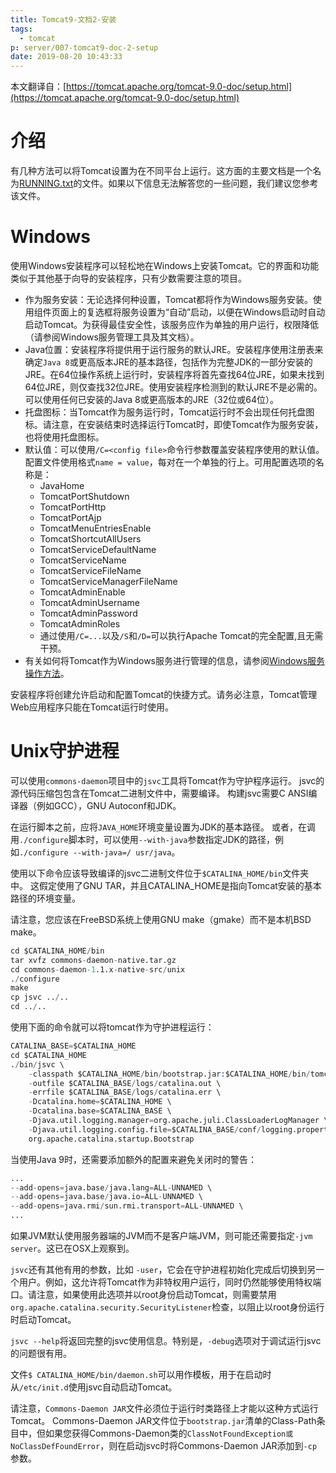 ```yaml
---
title: Tomcat9-文档2-安装
tags:
  - tomcat
p: server/007-tomcat9-doc-2-setup
date: 2019-08-20 10:43:33
---
```


本文翻译自：[https://tomcat.apache.org/tomcat-9.0-doc/setup.html](https://tomcat.apache.org/tomcat-9.0-doc/setup.html)

# 介绍
有几种方法可以将Tomcat设置为在不同平台上运行。这方面的主要文档是一个名为[RUNNING.txt](https://tomcat.apache.org/tomcat-9.0-doc/RUNNING.txt)的文件。如果以下信息无法解答您的一些问题，我们建议您参考该文件。

# Windows
使用Windows安装程序可以轻松地在Windows上安装Tomcat。它的界面和功能类似于其他基于向导的安装程序，只有少数需要注意的项目。

* 作为服务安装：无论选择何种设置，Tomcat都将作为Windows服务安装。使用组件页面上的复选框将服务设置为“自动”启动，以便在Windows启动时自动启动Tomcat。为获得最佳安全性，该服务应作为单独的用户运行，权限降低（请参阅Windows服务管理工具及其文档）。
* Java位置：安装程序将提供用于运行服务的默认JRE。安装程序使用注册表来确定`Java 8`或更高版本JRE的基本路径，包括作为完整JDK的一部分安装的JRE。在64位操作系统上运行时，安装程​​序将首先查找64位JRE，如果未找到64位JRE，则仅查找32位JRE。使用安装程序检测到的默认JRE不是必需的。可以使用任何已安装的Java 8或更高版本的JRE（32位或64位）。
* 托盘图标：当Tomcat作为服务运行时，Tomcat运行时不会出现任何托盘图标。请注意，在安装结束时选择运行Tomcat时，即使Tomcat作为服务安装，也将使用托盘图标。
* 默认值：可以使用`/C=<config file>`命令行参数覆盖安装程序使用的默认值。配置文件使用格式`name = value`，每对在一个单独的行上。可用配置选项的名称是：
  * JavaHome
  * TomcatPortShutdown
  * TomcatPortHttp
  * TomcatPortAjp
  * TomcatMenuEntriesEnable
  * TomcatShortcutAllUsers
  * TomcatServiceDefaultName
  * TomcatServiceName
  * TomcatServiceFileName
  * TomcatServiceManagerFileName
  * TomcatAdminEnable
  * TomcatAdminUsername
  * TomcatAdminPassword
  * TomcatAdminRoles
  * 通过使用`/C=...`以及`/S`和`/D=`可以执行Apache Tomcat的完全配置,且无需干预。
* 有关如何将Tomcat作为Windows服务进行管理的信息，请参阅[Windows服务操作方法](https://tomcat.apache.org/tomcat-9.0-doc/windows-service-howto.html)。

安装程序将创建允许启动和配置Tomcat的快捷方式。请务必注意，Tomcat管理Web应用程序只能在Tomcat运行时使用。

# Unix守护进程
可以使用`commons-daemon`项目中的`jsvc`工具将Tomcat作为守护程序运行。 jsvc的源代码压缩包包含在Tomcat二进制文件中，需要编译。 构建jsvc需要C ANSI编译器（例如GCC），GNU Autoconf和JDK。

在运行脚本之前，应将`JAVA_HOME`环境变量设置为JDK的基本路径。 或者，在调用`./configure`脚本时，可以使用`--with-java`参数指定JDK的路径，例如`./configure --with-java=/ usr/java`。

使用以下命令应该导致编译的jsvc二进制文件位于`$CATALINA_HOME/bin`文件夹中。 这假定使用了GNU TAR，并且CATALINA_HOME是指向Tomcat安装的基本路径的环境变量。

请注意，您应该在FreeBSD系统上使用GNU make（gmake）而不是本机BSD make。
```s
cd $CATALINA_HOME/bin
tar xvfz commons-daemon-native.tar.gz
cd commons-daemon-1.1.x-native-src/unix
./configure
make
cp jsvc ../..
cd ../..
```
使用下面的命令就可以将tomcat作为守护进程运行：
```s
CATALINA_BASE=$CATALINA_HOME
cd $CATALINA_HOME
./bin/jsvc \
    -classpath $CATALINA_HOME/bin/bootstrap.jar:$CATALINA_HOME/bin/tomcat-juli.jar \
    -outfile $CATALINA_BASE/logs/catalina.out \
    -errfile $CATALINA_BASE/logs/catalina.err \
    -Dcatalina.home=$CATALINA_HOME \
    -Dcatalina.base=$CATALINA_BASE \
    -Djava.util.logging.manager=org.apache.juli.ClassLoaderLogManager \
    -Djava.util.logging.config.file=$CATALINA_BASE/conf/logging.properties \
    org.apache.catalina.startup.Bootstrap
```
当使用Java 9时，还需要添加额外的配置来避免关闭时的警告：
```s
...
--add-opens=java.base/java.lang=ALL-UNNAMED \
--add-opens=java.base/java.io=ALL-UNNAMED \
--add-opens=java.rmi/sun.rmi.transport=ALL-UNNAMED \
...
```
如果JVM默认使用服务器端的JVM而不是客户端JVM，则可能还需要指定`-jvm server`。这已在OSX上观察到。

`jsvc`还有其他有用的参数，比如 `-user`，它会在守护进程初始化完成后切换到另一个用户。例如，这允许将Tomcat作为非特权用户运行，同时仍然能够使用特权端口。请注意，如果使用此选项并以root身份启动Tomcat，则需要禁用`org.apache.catalina.security.SecurityListener`检查，以阻止以root身份运行时启动Tomcat。

`jsvc --help`将返回完整的jsvc使用信息。特别是，`-debug`选项对于调试运行jsvc的问题很有用。

文件`$ CATALINA_HOME/bin/daemon.sh`可以用作模板，用于在启动时从`/etc/init.d`使用jsvc自动启动Tomcat。

请注意，`Commons-Daemon JAR`文件必须位于运行时类路径上才能以这种方式运行Tomcat。 Commons-Daemon JAR文件位于`bootstrap.jar`清单的Class-Path条目中，但如果您获得Commons-Daemon类的`ClassNotFoundException或NoClassDefFoundError`，则在启动jsvc时将Commons-Daemon JAR添加到`-cp`参数。

